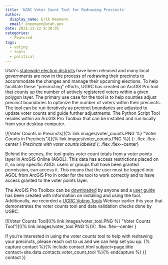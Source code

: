 ```yaml
---
title: 'UGRC Voter Count Tool for Redrawing Precincts'
author:
  display_name: Erik Neemann
  email: eneemann@utah.gov
date: 2021-11-22 9:30:01
categories:
  - Featured
tags:
  - voting
  - tools
  - political
---
```


Utah's [statewide election districts](https://opendata.gis.utah.gov/search?q=election) have been released and many local governments are now in the process of redrawing their precincts to accommodate the changes and manage their upcoming elections.  To help facilitate these "precincting" efforts, UGRC has created an ArcGIS Pro tool that counts up the number of actively registered voters within a given polygon layer.  The primary use case for the tool is to help counties adjust precinct boundaries to optimize the number of voters within their precincts.  The tool can be run iteratively as precinct boundaries are adjusted to update voter counts and guide further adjustments.  The Python Script Tool resides within an ArcGIS Pro Toolbox that can be installed and run locally from your desktop computer.

[![Voter Counts in Precincts]({% link images/voter_counts.PNG %} "Voter Counts in Precincts")]({% link images/voter_counts.PNG %})
{: .flex .flex--center }
_Precincts with voter counts labeled_
{: .flex .flex--center}

Behind the scenes, the tool grabs voter count totals from a voter points layer in ArcGIS Online (AGOL).  This data has access restrictions placed on it, so only specific AGOL users or groups that have been granted permission, can access it.  This means that the user must be logged into AGOL from ArcGIS Pro in order for the tool to work correctly and to have access granted to the voter points layer.

The ArcGIS Pro Toolbox can be [downloaded](https://drive.google.com/file/d/1i9OZdYVBkDs-EeFu9JItVTk8rNCs1K0M/view?usp=sharing) by anyone and a [user guide](https://docs.google.com/document/d/1BG-FPROoZkfsoAScDLLSvHGMLuFucdlzaJRILp33rSk) has been created with information on installing and using the tool.  Additionally, we recorded a [UGRC Voting Tools](https://drive.google.com/file/d/1i6ZIwuJjlA0MXdaIxbQcsvUO8nTrkFqe/view) Webinar earlier this year that demonstrates the voter counts tool and data validation checks done by UGRC.

[![Voter Counts Tool]({% link images/voter_tool.PNG %} "Voter Counts Tool")]({% link images/voter_tool.PNG %}){: .flex .flex--center }

If you're interested in using the voter counts tool to help with redrawing your precincts, please reach out to us and we can help set you up.  {% capture contact %}{% include contact.html subject=page.title contact=site.data.contacts.voter_count_tool %}{% endcapture %}
{{ contact }}
